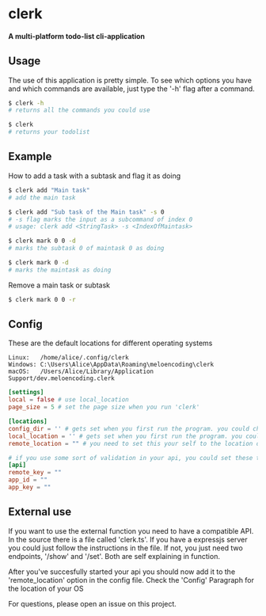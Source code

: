# clerk
#### A multi-platform todo-list cli-application

## Usage
The use of this application is pretty simple. To see which options you have and which commands are available, just type the '-h' flag after a command.

```bash
$ clerk -h
# returns all the commands you could use

$ clerk
# returns your todolist 

```
## Example 
How to add a task with a subtask and flag it as doing 
```bash
$ clerk add "Main task"
# add the main task

$ clerk add "Sub task of the Main task" -s 0
# -s flag marks the input as a subcommand of index 0
# usage: clerk add <StringTask> -s <IndexOfMaintask>

$ clerk mark 0 0 -d
# marks the subtask 0 of maintask 0 as doing

$ clerk mark 0 -d
# marks the maintask as doing
```
Remove a main task or subtask
```bash
$ clerk mark 0 0 -r
```

## Config
These are the default locations for different operating systems
```
Linux:   /home/alice/.config/clerk
Windows: C:\Users\Alice\AppData\Roaming\meloencoding\clerk
macOS:   /Users/Alice/Library/Application Support/dev.meloencoding.clerk
```

```toml
[settings]
local = false # use local_location
page_size = 5 # set the page size when you run 'clerk'

[locations]
config_dir = '' # gets set when you first run the program. you could change it to a custom location 
local_location = '' # gets set when you first run the program. you could change it to a custom location 
remote_location = "" # you need to set this your self to the location of your compatible api

# if you use some sort of validation in your api, you could set these to check validation in your api
[api]
remote_key = "" 
app_id = ""
app_key = ""
```

## External use
If you want to use the external function you need to have a compatible API. In the source there is a file called 'clerk.ts'. If you 
have a expressjs server you could just follow the instructions in the file. If not, you just need two endpoints, '/show' and 
'/set'. Both are self explaining in function. 

After you've succesfully started your api you should now add it to the 'remote_location' option in the config file. Check the 'Config' 
Paragraph for the location of your OS

For questions, please open an issue on this project.
